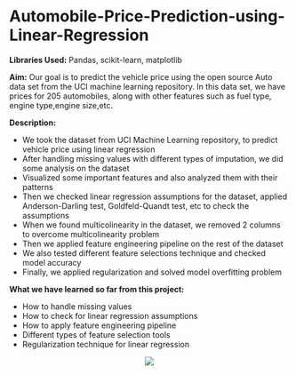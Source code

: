 # Automobile-Price-Prediction-using-Linear-Regression

**Libraries Used:**
Pandas, scikit-learn, matplotlib 

**Aim:**
Our goal is to predict the vehicle price using the open source Auto data set from the UCI machine learning repository. In this data set, we have prices for 205 automobiles, along with other features such as fuel type, engine type,engine size,etc.


**Description:**
- We took the dataset from UCI Machine Learning repository, to predict vehicle price using linear regression
- After handling missing values with different types of imputation, we did some analysis on the dataset
- Visualized some important features and also analyzed them with their patterns 
- Then we checked linear regression assumptions for the dataset, applied Anderson-Darling test, Goldfeld-Quandt test, etc to check the assumptions
- When we found multicolinearity in the dataset, we removed 2 columns to overcome multicolinearity problem
- Then we applied feature engineering pipeline on the rest of the dataset
- We also tested different feature selections technique and checked model accuracy 
- Finally, we applied regularization and solved model overfitting problem


**What we have learned so far from this project:** 
- How to handle missing values
- How to check for linear regression assumptions
- How to apply feature engineering pipeline 
- Different types of feature selection tools
- Regularization technique for linear regression

<p align="center">
  <img src="https://miro.medium.com/max/1296/1*kQBj7l-Y1WPZfX9nKIYL1Q.jpeg">
</p>


